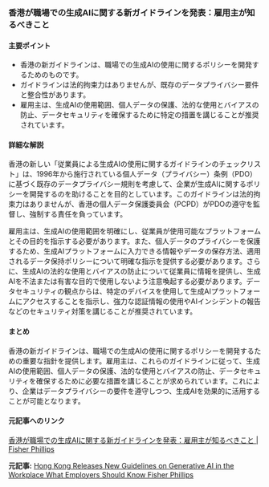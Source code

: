 ### 香港が職場での生成AIに関する新ガイドラインを発表：雇用主が知るべきこと

#### 主要ポイント
- 香港の新ガイドラインは、職場での生成AIの使用に関するポリシーを開発するためのものです。
- ガイドラインは法的拘束力はありませんが、既存のデータプライバシー要件と整合性があります。
- 雇用主は、生成AIの使用範囲、個人データの保護、法的な使用とバイアスの防止、データセキュリティを確保するために特定の措置を講じることが推奨されています。

#### 詳細な解説
香港の新しい「従業員による生成AIの使用に関するガイドラインのチェックリスト」は、1996年から施行されている個人データ（プライバシー）条例（PDO）に基づく既存のデータプライバシー規則を考慮して、企業が生成AIに関するポリシーを開発するのを助けることを目的としています。このガイドラインは法的拘束力はありませんが、香港の個人データ保護委員会（PCPD）がPDOの遵守を監督し、強制する責任を負っています。

雇用主は、生成AIの使用範囲を明確にし、従業員が使用可能なプラットフォームとその目的を指示する必要があります。また、個人データのプライバシーを保護するため、生成AIプラットフォームに入力できる情報やデータの保存方法、適用されるデータ保持ポリシーについて明確な指示を提供する必要があります。さらに、生成AIの法的な使用とバイアスの防止について従業員に情報を提供し、生成AIを不法または有害な目的で使用しないよう注意喚起する必要があります。データセキュリティの観点からは、特定のデバイスを使用して生成AIプラットフォームにアクセスすることを指示し、強力な認証情報の使用やAIインシデントの報告などのセキュリティ対策を講じることが推奨されています。

#### まとめ
香港の新ガイドラインは、職場での生成AIの使用に関するポリシーを開発するための重要な指針を提供します。雇用主は、これらのガイドラインに従って、生成AIの使用範囲、個人データの保護、法的な使用とバイアスの防止、データセキュリティを確保するために必要な措置を講じることが求められています。これにより、企業はデータプライバシーの要件を遵守しつつ、生成AIを効果的に活用することが可能となります。

#### 元記事へのリンク
[香港が職場での生成AIに関する新ガイドラインを発表：雇用主が知るべきこと | Fisher Phillips](リンク先のURL)

**元記事:** [Hong Kong Releases New Guidelines on Generative AI in the Workplace What Employers Should Know Fisher Phillips](https://www.fisherphillips.com/en/news-insights/hong-kong-releases-new-guidelines-on-generative-ai-in-the-workplace.html)